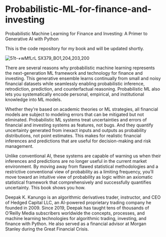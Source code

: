 # Probabilistic-ML-for-finance-and-investing
Probabilistic Machine Learning for Finance and Investing: A Primer to Generative AI with Python

This is the code repository for my book and will be updated shortly.

![51t-+wMfLrL _SX379_BO1,204,203,200_](https://github.com/dkanungo/Probabilistic-ML-for-finance-and-investing/assets/43560983/4b8df5a5-50d6-4074-9c1d-ca9a1731c23a)

There are several reasons why probabilistic machine learning represents the next-generation ML framework and technology for finance and investing. This generative ensemble learns continually from small and noisy financial datasets while seamlessly enabling probabilistic inference, retrodiction, prediction, and counterfactual reasoning. Probabilistic ML also lets you systematically encode personal, empirical, and institutional knowledge into ML models.

Whether they’re based on academic theories or ML strategies, all financial models are subject to modeling errors that can be mitigated but not eliminated. Probabilistic ML systems treat uncertainties and errors of financial and investing systems as features, not bugs. And they quantify uncertainty generated from inexact inputs and outputs as probability distributions, not point estimates. This makes for realistic financial inferences and predictions that are useful for decision-making and risk management.

Unlike conventional AI, these systems are capable of warning us when their inferences and predictions are no longer useful in the current market environment. By moving away from flawed statistical methodologies and a restrictive conventional view of probability as a limiting frequency, you’ll move toward an intuitive view of probability as logic within an axiomatic statistical framework that comprehensively and successfully quantifies uncertainty.
This book shows you how.

Deepak K. Kanungo is an algorithmic derivatives trader, instructor, and CEO of Hedged Capital LLC, an AI-powered proprietary trading company he founded in 2009. Since 2019, Deepak has taught tens of thousands of O’Reilly Media subscribers worldwide the concepts, processes, and machine learning technologies for algorithmic trading, investing, and finance with Python. He also served as a financial advisor at Morgan Stanley during the Great Financial Crisis.
